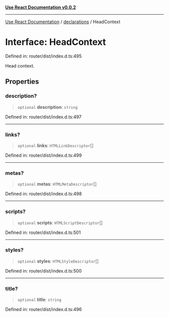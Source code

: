 [**Use React Documentation v0.0.2**](../../README.md)

***

[Use React Documentation](../../modules.md) / [declarations](../README.md) / HeadContext

# Interface: HeadContext

Defined in: router/dist/index.d.ts:495

Head context.

## Properties

### description?

> `optional` **description**: `string`

Defined in: router/dist/index.d.ts:497

***

### links?

> `optional` **links**: `HTMLLinkDescriptor`[]

Defined in: router/dist/index.d.ts:499

***

### metas?

> `optional` **metas**: `HTMLMetaDescriptor`[]

Defined in: router/dist/index.d.ts:498

***

### scripts?

> `optional` **scripts**: `HTMLScriptDescriptor`[]

Defined in: router/dist/index.d.ts:501

***

### styles?

> `optional` **styles**: `HTMLStyleDescriptor`[]

Defined in: router/dist/index.d.ts:500

***

### title?

> `optional` **title**: `string`

Defined in: router/dist/index.d.ts:496
